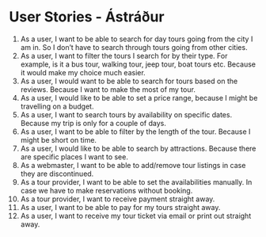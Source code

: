 # User Stories - Ástráður

1. As a user, I want to be able to search for day tours going from the city I am in. So I don’t have to search through tours going from other cities.
2. As a user, I want to filter the tours I search for by their type. For example, is it a bus tour, walking tour, jeep tour, boat tours etc. Because it would make my choice much easier.
3. As a user, I would want to be able to search for tours based on the reviews. Because I want to make the most of my tour.
4. As a user, I would like to be able to set a price range, because I might be travelling on a budget.
5. As a user, I want to search tours by availability on specific dates. Because my trip is only for a couple of days.
6. As a user, I want to be able to filter by the length of the tour. Because I might be short on time.
7. As a user, I would like to be able to search by attractions. Because there are specific places I want to see.
8. As a webmaster, I want to be able to add/remove tour listings in case they are discontinued.
9. As a tour provider, I want to be able to set the availabilities manually. In case we have to make reservations without booking.
10. As a tour provider, I want to receive payment straight away.
11. As a user, I want to be able to pay for my tours straight away.
12. As a user, I want to receive my tour ticket via email or print out straight away.
